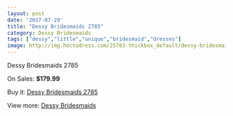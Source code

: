```yaml
---
layout: post
date: '2017-07-29'
title: "Dessy Bridesmaids 2785"
category: Dessy Bridesmaids
tags: ["dessy","little","unique","bridesmaid","dresses"]
image: http://img.hectodress.com/25783-thickbox_default/dessy-bridesmaids-2785.jpg
---
```

Dessy Bridesmaids 2785

On Sales: **$179.99**
<a href="https://www.hectodress.com/dessy-bridesmaids/11994-dessy-bridesmaids-2785.html"><amp-img layout="responsive" width="600" height="600" src="//img.hectodress.com/25783-thickbox_default/dessy-bridesmaids-2785.jpg" alt="Dessy Bridesmaids 2785 0" /></a>
<a href="https://www.hectodress.com/dessy-bridesmaids/11994-dessy-bridesmaids-2785.html"><amp-img layout="responsive" width="600" height="600" src="//img.hectodress.com/25784-thickbox_default/dessy-bridesmaids-2785.jpg" alt="Dessy Bridesmaids 2785 1" /></a>

Buy it: [Dessy Bridesmaids 2785](https://www.hectodress.com/dessy-bridesmaids/11994-dessy-bridesmaids-2785.html "Dessy Bridesmaids 2785")

View more: [Dessy Bridesmaids](https://www.hectodress.com/187-dessy-bridesmaids "Dessy Bridesmaids")